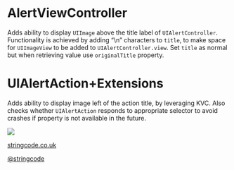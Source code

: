 # AlertViewController

Adds ability to display `UIImage` above the title label of `UIAlertController`.
Functionality is achieved by adding “\n” characters to `title`, to make space
for `UIImageView` to be added to `UIAlertController.view`. Set `title` as
normal but when retrieving value use `originalTitle` property.

# UIAlertAction+Extensions

Adds ability to display image left of the action title, by leveraging KVC.
Also checks whether `UIAlertAction` responds to appropriate selector to
avoid crashes if property is not available in the future.


![](https://github.com/stringcode86/AlertViewController/raw/master/screenshot.png)

[stringcode.co.uk](http://www.stringcode.co.uk/?p=1156&preview=true)

[@stringcode](https://twitter.com/stringcode)
